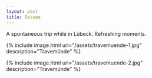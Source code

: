 ```yaml
---
layout: post
title: Ostsee
---
```


A spontaneous trip while in Lübeck. Refreshing moments.

{% include image.html url="/assets/travemuende-1.jpg" description="Travemünde" %}

{% include image.html url="/assets/travemuende-2.jpg" description="Travemünde" %}
